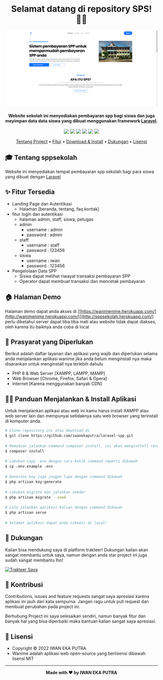 <h1 align="center">Selamat datang di repository SPS! 👋🏻</h1>

![wanime-preview](https://github.com/iwanekaputra/laravel-spp/blob/main/1.png?raw=true)

<p></p>

<h4 align="center">Website sekolah ini menyediakan pembayaran spp bagi siswa dan juga meyimpan data data siswa yang dibuat menggunakan framework <a href="https://laravel.com/" target="_blank">Laravel</a>.
</h4>

<p></p>

<p align="center">
	<img src="https://img.shields.io/github/issues/iwanekaputra/laravel-wanime?style=flat-square">
	<img src="https://img.shields.io/github/stars/iwanekaputra/laravel-wanime?style=flat-square"> 
	<img src="https://img.shields.io/github/forks/iwanekaputra/laravel-wanime?style=flat-square">
	<img src="https://img.shields.io/github/license/iwanekaputra/laravel-wanime?style=flat-square">
	<img src="https://img.shields.io/badge/maintained%3F-no-red.svg?style=flat-square">
	<img src="https://img.shields.io/github/followers/iwan.svg?style=flat-square&label=followers">
</p>

<p align="center">
  <a href="#tentang">Tentang Project</a> •
  <a href="#fitur">Fitur</a> •
  <a href="#download">Download & Install</a> •
  <a href="#dukungan">Dukungan</a> •
  <a href="#lisensi">Lisensi</a>
</p>

<p></p>

<h2 id="tentang">🎓 Tentang sppsekolah</h2>

Website ini menyediakan tempat pembayaran spp sekolah bagi para siswa yang dibuat dengan <a href="https://laravel.com/" target="_blank">Laravel</a>

<p></p>

<h2 id="fitur">✨ Fitur Tersedia</h2>

- Landing Page dan Autentikasi
  - Halaman [beranda, tentang, faq kontak]
- fitur login dan autentikasi 
  - halaman admin, staff, siswa, petugas
  - admin
    - username : admin
    - password : admin
  - staff
    - username : staff
    - password : 123456
  - siswa 
    - username : iwan
    - password : 123456
- Pengelolaan Data SPP
  - Siswa dapat melihat riwayat transaksi pembayaran SPP
  - Operator dapat membuat transaksi dan mencetak pembayaran

<p></p>

<h2 id="demo">🏠 Halaman Demo</h2>

Halaman demo dapat anda akses di [[https://wanimenime.herokuapp.com/](http://wanimenime.herokuapp.com/)](http://sppsekolah.herokuapp.com/) perlu diketahui server dapat tiba tiba mati atau website tidak dapat diakses, oleh karena itu baiknya anda coba di local

<p></p>

<h2 id="syarat">💾 Prasyarat yang Diperlukan</h2>

Berikut adalah daftar layanan dan aplikasi yang wajib dan diperlukan selama anda menjalankan aplikasi wanime jika anda belum menginstall nya maka disarankan untuk menginstall nya terlebih dahulu

- PHP 8 & Web Server [XAMPP, LAMPP, MAMP]
- Web Browser [Chrome, Firefox, Safari & Opera]
- Internet [Karena menggunakan banyak CDN]

<p></p>

<h2 id="download">🐱‍💻 Panduan Menjalankan & Install Aplikasi</h2>

Untuk menjalankan aplikasi atau web ini kamu harus install XAMPP atau web server lain dan mempunyai setidaknya satu web browser yang terinstall di komputer anda.

```bash
# Clone repository ini atau download di
$ git clone https://github.com/iwanekaputra/laravel-spp.git

# Kemudian jalankan command composer install, ini akan menginstall resources yang laravel butuhkan
$ composer install

# Lakukan copy .env dengan cara ketik command seperti dibawah 
$ cp .env.example .env

# Generate key juga jangan lupa dengan command dibawah
$ php artisan key:generate

# Lakukan migrate dan jalankan seeder
$ php artisan migrate --seed

# Lalu jalankan aplikasi kalian dengan command dibawah
$ php artisan serve

# Selamat aplikasi dapat anda nikmati di local!
```
<p></p>

<h2 id="dukungan">💌 Dukungan</h2>

Kalian bisa mendukung saya di platform trakteer! Dukungan kalian akan sangat membantu untuk saya, namun dengan anda star project ini juga sudah sangat membantu lho!

<p></p>

<a href="https://trakteer.id/iwanekaputra" target="_blank"><img id="wse-buttons-preview" src="https://cdn.trakteer.id/images/embed/trbtn-red-5.png" height="40" style="border:0px;height:40px;" alt="Trakteer Saya"></a>

<p></p>

<h2 id="kontribusi">🤝 Kontribusi</h2>

Contributions, issues and feature requests sangat saya apresiasi karena aplikasi ini jauh dari kata sempurna. Jangan ragu untuk pull request dan membuat perubahan pada project ini.

Berhubung Project ini saya selesaikan sendiri, namun banyak fitur dan banyak hal yang bisa diperbaiki maka bantuan kalian sangat saya apresiasi.

<p></p>

<h2 id="lisensi">📝 Lisensi</h2>

- Copyright © 2022 IWAN EKA PUTRA
- Wanime adalah aplikasi web open-source yang berlisensi dibawah lisensi MIT

---

**<p align="center">Made with ❤️ by IWAN EKA PUTRA</p>**
